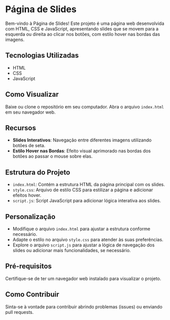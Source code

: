 # Página de Slides

Bem-vindo à Página de Slides! Este projeto é uma página web desenvolvida com HTML, CSS e JavaScript, apresentando slides que se movem para a esquerda ou direita ao clicar nos botões, com estilo hover nas bordas das imagens.

## Tecnologias Utilizadas

- HTML
- CSS
- JavaScript

## Como Visualizar

Baixe ou clone o repositório em seu computador.
Abra o arquivo `index.html` em seu navegador web.

## Recursos

- **Slides Interativos**: Navegação entre diferentes imagens utilizando botões de seta.
- **Estilo Hover nas Bordas**: Efeito visual aprimorado nas bordas dos botões ao passar o mouse sobre elas.

## Estrutura do Projeto

- `index.html`: Contém a estrutura HTML da página principal com os slides.
- `style.css`: Arquivo de estilo CSS para estilizar a página e adicionar efeitos hover.
- `script.js`: Script JavaScript para adicionar lógica interativa aos slides.

## Personalização

- Modifique o arquivo `index.html` para ajustar a estrutura conforme necessário.
- Adapte o estilo no arquivo `style.css` para atender às suas preferências.
- Explore o arquivo `script.js` para ajustar a lógica de navegação dos slides ou adicionar mais funcionalidades, se necessário.

## Pré-requisitos

Certifique-se de ter um navegador web instalado para visualizar o projeto.

## Como Contribuir

Sinta-se à vontade para contribuir abrindo problemas (issues) ou enviando pull requests.